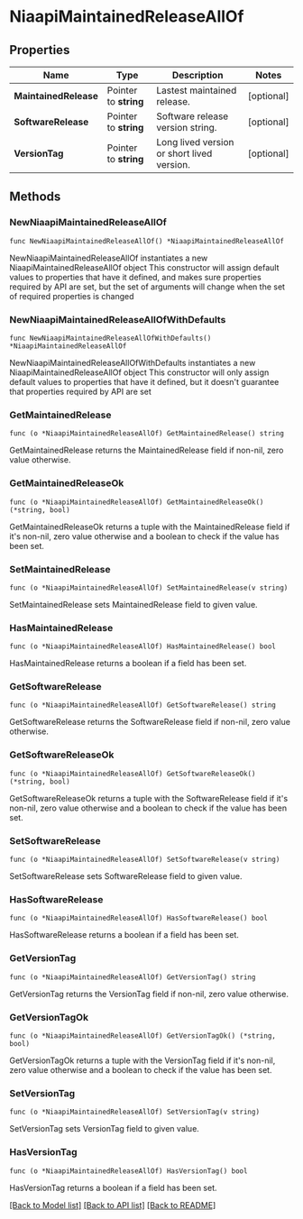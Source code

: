 # NiaapiMaintainedReleaseAllOf

## Properties

Name | Type | Description | Notes
------------ | ------------- | ------------- | -------------
**MaintainedRelease** | Pointer to **string** | Lastest maintained release. | [optional] 
**SoftwareRelease** | Pointer to **string** | Software release version string. | [optional] 
**VersionTag** | Pointer to **string** | Long lived version or short lived version. | [optional] 

## Methods

### NewNiaapiMaintainedReleaseAllOf

`func NewNiaapiMaintainedReleaseAllOf() *NiaapiMaintainedReleaseAllOf`

NewNiaapiMaintainedReleaseAllOf instantiates a new NiaapiMaintainedReleaseAllOf object
This constructor will assign default values to properties that have it defined,
and makes sure properties required by API are set, but the set of arguments
will change when the set of required properties is changed

### NewNiaapiMaintainedReleaseAllOfWithDefaults

`func NewNiaapiMaintainedReleaseAllOfWithDefaults() *NiaapiMaintainedReleaseAllOf`

NewNiaapiMaintainedReleaseAllOfWithDefaults instantiates a new NiaapiMaintainedReleaseAllOf object
This constructor will only assign default values to properties that have it defined,
but it doesn't guarantee that properties required by API are set

### GetMaintainedRelease

`func (o *NiaapiMaintainedReleaseAllOf) GetMaintainedRelease() string`

GetMaintainedRelease returns the MaintainedRelease field if non-nil, zero value otherwise.

### GetMaintainedReleaseOk

`func (o *NiaapiMaintainedReleaseAllOf) GetMaintainedReleaseOk() (*string, bool)`

GetMaintainedReleaseOk returns a tuple with the MaintainedRelease field if it's non-nil, zero value otherwise
and a boolean to check if the value has been set.

### SetMaintainedRelease

`func (o *NiaapiMaintainedReleaseAllOf) SetMaintainedRelease(v string)`

SetMaintainedRelease sets MaintainedRelease field to given value.

### HasMaintainedRelease

`func (o *NiaapiMaintainedReleaseAllOf) HasMaintainedRelease() bool`

HasMaintainedRelease returns a boolean if a field has been set.

### GetSoftwareRelease

`func (o *NiaapiMaintainedReleaseAllOf) GetSoftwareRelease() string`

GetSoftwareRelease returns the SoftwareRelease field if non-nil, zero value otherwise.

### GetSoftwareReleaseOk

`func (o *NiaapiMaintainedReleaseAllOf) GetSoftwareReleaseOk() (*string, bool)`

GetSoftwareReleaseOk returns a tuple with the SoftwareRelease field if it's non-nil, zero value otherwise
and a boolean to check if the value has been set.

### SetSoftwareRelease

`func (o *NiaapiMaintainedReleaseAllOf) SetSoftwareRelease(v string)`

SetSoftwareRelease sets SoftwareRelease field to given value.

### HasSoftwareRelease

`func (o *NiaapiMaintainedReleaseAllOf) HasSoftwareRelease() bool`

HasSoftwareRelease returns a boolean if a field has been set.

### GetVersionTag

`func (o *NiaapiMaintainedReleaseAllOf) GetVersionTag() string`

GetVersionTag returns the VersionTag field if non-nil, zero value otherwise.

### GetVersionTagOk

`func (o *NiaapiMaintainedReleaseAllOf) GetVersionTagOk() (*string, bool)`

GetVersionTagOk returns a tuple with the VersionTag field if it's non-nil, zero value otherwise
and a boolean to check if the value has been set.

### SetVersionTag

`func (o *NiaapiMaintainedReleaseAllOf) SetVersionTag(v string)`

SetVersionTag sets VersionTag field to given value.

### HasVersionTag

`func (o *NiaapiMaintainedReleaseAllOf) HasVersionTag() bool`

HasVersionTag returns a boolean if a field has been set.


[[Back to Model list]](../README.md#documentation-for-models) [[Back to API list]](../README.md#documentation-for-api-endpoints) [[Back to README]](../README.md)


